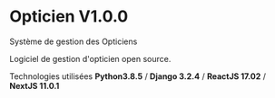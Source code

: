 # Opticien V1.0.0
Système de gestion des Opticiens

Logiciel de gestion d'opticien open source.


Technologies utilisées **Python3.8.5** / **Django 3.2.4** / **ReactJS 17.02** / **NextJS 11.0.1**
